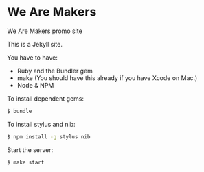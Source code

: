 # We Are Makers

We Are Makers promo site

This is a Jekyll site.

You have to have:
- Ruby and the Bundler gem
- make (You should have this already if you have Xcode on Mac.)
- Node & NPM

To install dependent gems:

```sh
$ bundle
```

To install stylus and nib:

```sh
$ npm install -g stylus nib
```

Start the server:

```sh
$ make start
```